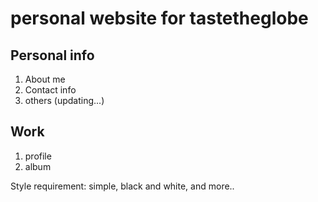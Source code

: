 # personal website for tastetheglobe
## Personal info
1. About me 
2. Contact info
3. others (updating...)

## Work
1. profile
2. album


Style requirement: simple, black and white, and more..